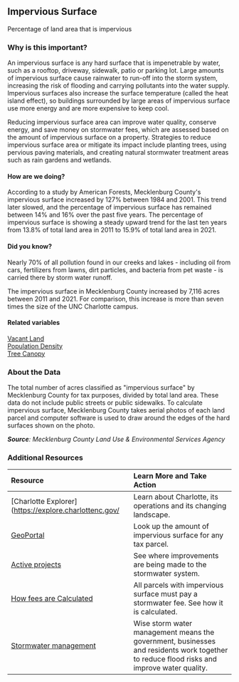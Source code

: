 ## Impervious Surface
Percentage of land area that is impervious

### Why is this important?
An impervious surface is any hard surface that is impenetrable by water, such as a rooftop, driveway, sidewalk, patio or parking lot. Large amounts of impervious surface cause rainwater to run-off into the storm system, increasing the risk of flooding and carrying pollutants into the water supply. Impervious surfaces also increase the surface temperature (called the heat island effect), so buildings surrounded by large areas of impervious surface use more energy and are more expensive to keep cool. 

Reducing impervious surface area can improve water quality, conserve energy, and save money on stormwater fees, which are assessed based on the amount of impervious surface on a property. Strategies to reduce impervious surface area or mitigate its impact include planting trees, using pervious paving materials, and creating natural stormwater treatment areas such as rain gardens and wetlands.

#### How are we doing?
According to a study by American Forests, Mecklenburg County's impervious surface increased by 127% between 1984 and 2001. This trend later slowed, and the percentage of impervious surface has remained between 14% and 16% over the past five years. The percentage of impervious surface is showing a steady upward trend for the last ten years from 13.8% of total land area in 2011 to 15.9% of total land area in 2021.

#### Did you know?
Nearly 70% of all pollution found in our creeks and lakes - including oil from cars, fertilizers from lawns, dirt particles, and bacteria from pet waste - is carried there by storm water runoff.

The impervious surface in Mecklenburg County increased by 7,116 acres between 2011 and 2021. For comparison, this increase is more than seven times the size of the UNC Charlotte campus.

#### Related variables
<a href="javascript:void(0)" onclick="model.metricId = 'm11'">Vacant Land</a>  
<a href="javascript:void(0)" onclick="model.metricId = 'm47'">Population Density</a>  
<a href="javascript:void(0)" onclick="model.metricId = 'm3'">Tree Canopy</a>  

### About the Data
The total number of acres classified as "impervious surface" by Mecklenburg County for tax purposes, divided by total land area. These data do not include public streets or public sidewalks. To calculate impervious surface, Mecklenburg County takes aerial photos of each land parcel and computer software is used to draw around the edges of the hard surfaces shown on the photo.

_**Source**: Mecklenburg County Land Use & Environmental Services Agency_

### Additional Resources
|Resource | Learn More and Take Action | 
|:--- | :--- |
|[Charlotte Explorer](https://explore.charlottenc.gov/| Learn about Charlotte, its operations and its changing landscape.
|[GeoPortal](http://mcmap.org/geoportal/?q=impervious)| Look up the amount of impervious surface for any tax parcel.
|[Active projects](http://charlottenc.gov/StormWater/Projects/Pages/default.aspx) | See where improvements are being made to the stormwater system.
|[How fees are Calculated](http://charlottenc.gov/StormWater/Fees/Pages/CurrentFees.aspx)| All parcels with impervious surface must pay a stormwater fee. See how it is calculated.
|[Stormwater management](http://charlottenc.gov/StormWater/SurfaceWaterQuality/Pages/ResidentsTopTenTips.aspx) | Wise storm water management means the government, businesses and residents work together to reduce flood risks and improve water quality.